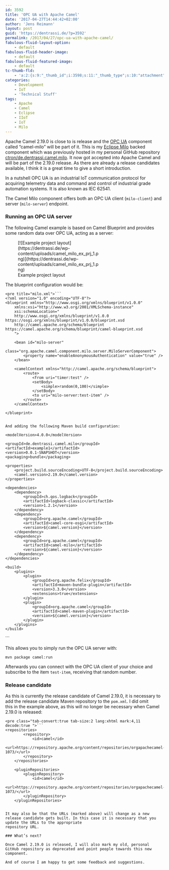 ```yaml
---
id: 3592
title: 'OPC UA with Apache Camel'
date: '2017-04-27T14:44:42+02:00'
author: 'Jens Reimann'
layout: post
guid: 'https://dentrassi.de/?p=3592'
permalink: /2017/04/27/opc-ua-with-apache-camel/
fabulous-fluid-layout-option:
    - default
fabulous-fluid-header-image:
    - default
fabulous-fluid-featured-image:
    - default
tc-thumb-fld:
    - 'a:2:{s:9:"_thumb_id";i:3598;s:11:"_thumb_type";s:10:"attachment";}'
categories:
    - Development
    - IoT
    - 'Technical Stuff'
tags:
    - Apache
    - Camel
    - Eclipse
    - IIoT
    - IoT
    - Milo
---
```


Apache Camel 2.19.0 is close to is release and the [OPC UA](https://en.wikipedia.org/wiki/OPC_Unified_Architecture) component called “camel-milo” will be part of it. This is my [Eclipse Milo](https://eclipse.org/milo) backed component which was previously hosted in my personal GitHub repository [ctron/de.dentrassi.camel.milo](https://github.com/ctron/de.dentrassi.camel.milo). It now got accepted into Apache Camel and will be part of the 2.19.0 release. As there are already a release candidates available, I think it is a great time to give a short introduction.

In a nutshell OPC UA is an industrial IoT communication protocol for acquiring telemetry data and command and control of industrial grade automation systems. It is also known as IEC 62541.

The Camel Milo component offers both an OPC UA client (`milo-client`) and server (`milo-server`) endpoint.

### Running an OPC UA server

The following Camel example is based on Camel Blueprint and provides some random data over OPC UA, acting as a server:

<figure aria-describedby="caption-attachment-3598" class="wp-caption left" id="attachment_3598" style="width: 259px">[![Example project layout](https://dentrassi.de/wp-content/uploads/camel_milo_ex_prj_1.png)](https://dentrassi.de/wp-content/uploads/camel_milo_ex_prj_1.png)<figcaption class="wp-caption-text" id="caption-attachment-3598">Example project layout</figcaption></figure>The blueprint configuration would be:

```
<pre title="milo.xml">```
<?xml version="1.0" encoding="UTF-8"?>
<blueprint xmlns="http://www.osgi.org/xmlns/blueprint/v1.0.0"
	xmlns:xsi="http://www.w3.org/2001/XMLSchema-instance"
	xsi:schemaLocation="
	http://www.osgi.org/xmlns/blueprint/v1.0.0 https://osgi.org/xmlns/blueprint/v1.0.0/blueprint.xsd
	http://camel.apache.org/schema/blueprint https://camel.apache.org/schema/blueprint/camel-blueprint.xsd
	">

	<bean id="milo-server"
		class="org.apache.camel.component.milo.server.MiloServerComponent">
		<property name="enableAnonymousAuthentication" value="true" />
	</bean>

	<camelContext xmlns="http://camel.apache.org/schema/blueprint">
		<route>
			<from uri="timer:test" />
			<setBody>
				<simple>random(0,100)</simple>
			</setBody>
			<to uri="milo-server:test-item" />
		</route>
	</camelContext>

</blueprint>
```
```

And adding the following Maven build configuration:

```
<?xml version="1.0" encoding="UTF-8"?>
<project xmlns="http://maven.apache.org/POM/4.0.0" xmlns:xsi="http://www.w3.org/2001/XMLSchema-instance"
	xsi:schemaLocation="http://maven.apache.org/POM/4.0.0 http://maven.apache.org/xsd/maven-4.0.0.xsd">

	<modelVersion>4.0.0</modelVersion>

	<groupId>de.dentrassi.camel.milo</groupId>
	<artifactId>example1</artifactId>
	<version>0.0.1-SNAPSHOT</version>
	<packaging>bundle</packaging>

	<properties>
		<project.build.sourceEncoding>UTF-8</project.build.sourceEncoding>
		<camel.version>2.19.0</camel.version>
	</properties>

	<dependencies>
		<dependency>
			<groupId>ch.qos.logback</groupId>
			<artifactId>logback-classic</artifactId>
			<version>1.2.1</version>
		</dependency>
		<dependency>
			<groupId>org.apache.camel</groupId>
			<artifactId>camel-core-osgi</artifactId>
			<version>${camel.version}</version>
		</dependency>
		<dependency>
			<groupId>org.apache.camel</groupId>
			<artifactId>camel-milo</artifactId>
			<version>${camel.version}</version>
		</dependency>
	</dependencies>

	<build>
		<plugins>
			<plugin>
				<groupId>org.apache.felix</groupId>
				<artifactId>maven-bundle-plugin</artifactId>
				<version>3.3.0</version>
				<extensions>true</extensions>
			</plugin>
			<plugin>
				<groupId>org.apache.camel</groupId>
				<artifactId>camel-maven-plugin</artifactId>
				<version>${camel.version}</version>
			</plugin>
		</plugins>
	</build>

</project>
```

This allows you to simply run the OPC UA server with:

```
mvn package camel:run
```

Afterwards you can connect with the OPC UA client of your choice and subscribe to the item `test-item`, receiving that random number.

### Release candidate

As this is currently the release candidate of Camel 2.19.0, it is necessary to add the release candidate Maven repository to the `pom.xml`. I did omit  
this in the example above, as this will no longer be necessary when Camel 2.19.0 is released:

```
<pre class="tab-convert:true tab-size:2 lang:xhtml mark:4,11 decode:true ">```
<repositories>
		<repository>
			<id>camel</id>
			<url>https://repository.apache.org/content/repositories/orgapachecamel-1073/</url>
		</repository>
	</repositories>

	<pluginRepositories>
		<pluginRepository>
			<id>camel</id>
			<url>https://repository.apache.org/content/repositories/orgapachecamel-1073/</url>
		</pluginRepository>
	</pluginRepositories>
```
```

It may also be that the URLs (marked above) will change as a new release candidate gets built. In this case it is necessary that you update the URLs to the appropriate  
repository URL.

### What’s next?

Once Camel 2.19.0 is released, I will also mark my old, personal GitHub repository as deprecated and point people towards this new component.

And of course I am happy to get some feedback and suggestions.